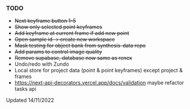 ### TODO

- ~~Next keyframe button 1-5~~
- ~~Show only selected point keyframes~~
- ~~Add keyframe at current frame if add new point~~
- ~~Open sample id -> create new workspace~~
- ~~Mask testing for object bank from synthesis-data repo~~
- ~~Add params to control image quality~~
- ~~Remove supabase, database now same as renex~~
- Undo/redo with Zundo
- Local store for project data (point & point keyframes) except project &
  frames
- https://next-api-decorators.vercel.app/docs/validation maybe refactor tasks api

Updated 14/11/2022
